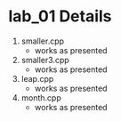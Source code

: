 # lab_01 Details
1. smaller.cpp 
   - works as presented
2. smaller3.cpp
   - works as presented
3. leap.cpp 
   - works as presented
4. month.cpp
   - works as presented


	
